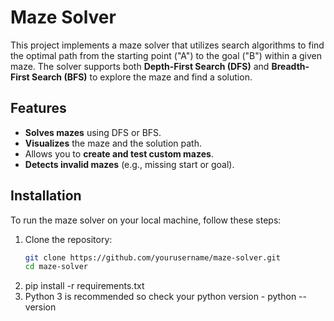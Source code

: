 # Maze Solver

This project implements a maze solver that utilizes search algorithms to find the optimal path from the starting point ("A") to the goal ("B") within a given maze. The solver supports both **Depth-First Search (DFS)** and **Breadth-First Search (BFS)** to explore the maze and find a solution.

## Features

- **Solves mazes** using DFS or BFS.
- **Visualizes** the maze and the solution path.
- Allows you to **create and test custom mazes**.
- **Detects invalid mazes** (e.g., missing start or goal).

## Installation

To run the maze solver on your local machine, follow these steps:

1. Clone the repository:
   ```bash
   git clone https://github.com/yourusername/maze-solver.git
   cd maze-solver
   
2. pip install -r requirements.txt
3. Python 3 is recommended so check your python version - python --version
